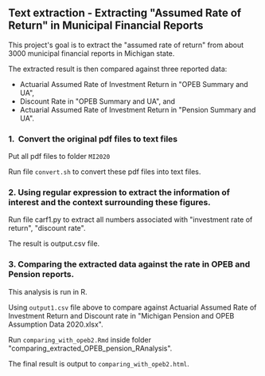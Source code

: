 ## Text extraction - Extracting "Assumed Rate of Return" in Municipal Financial Reports

This project's goal is to extract the "assumed rate of return" from about 3000 municipal financial reports in Michigan state.

The extracted result is then compared against three reported data:

* Actuarial Assumed Rate of Investment Return in "OPEB Summary and UA",
* Discount Rate in "OPEB Summary and UA", and
* Actuarial Assumed Rate of Investment Return in "Pension Summary and UA".

### 1.  Convert the original pdf files to text files

Put all pdf files to folder `MI2020`

Run file `convert.sh` to convert these pdf files into text files.

### 2. Using regular expression to extract the information of interest and the context surrounding these figures.

Run file carf1.py to extract all numbers associated with "investment rate of return", "discount rate".

The result is output.csv file.

### 3. Comparing the extracted data against the rate in OPEB and Pension reports.

This analysis is run in R.

Using `output1.csv` file above to compare against Actuarial Assumed Rate of Investment Return and Discount rate in "Michigan Pension and OPEB Assumption Data 2020.xlsx".

Run `comparing_with_opeb2.Rmd` inside folder "comparing_extracted_OPEB_pension_RAnalysis".

The final result is output to `comparing_with_opeb2.html`.
